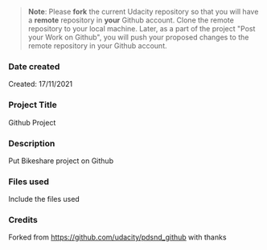 >**Note**: Please **fork** the current Udacity repository so that you will have a **remote** repository in **your** Github account. Clone the remote repository to your local machine. Later, as a part of the project "Post your Work on Github", you will push your proposed changes to the remote repository in your Github account.

### Date created
Created: 17/11/2021

### Project Title
Github Project

### Description
Put Bikeshare project on Github

### Files used
Include the files used

### Credits
Forked from https://github.com/udacity/pdsnd_github with thanks
